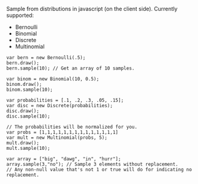 Sample from distributions in javascript (on the client side). Currently supported: 

- Bernoulli
- Binomial
- Discrete
- Multinomial

```
var bern = new Bernoulli(.5);
bern.draw();
bern.sample(10); // Get an array of 10 samples. 
```
```
var binom = new Binomial(10, 0.5);
binom.draw();
binom.sample(10);
```
```
var probabilities = [.1, .2, .3, .05, .15];
var disc = new Discrete(probabilities);
disc.draw(); 
disc.sample(10); 
```
```
// The probabilities will be normalized for you. 
var probs = [1,1,1,1,1,1,1,1,1,1,1,1,1,1]
var mult = new Multinomial(probs, 5);
mult.draw();
mult.sample(10);
```
```
var array = ["big", "dawg", "in", "hurr"];
array.sample(3,"no"); // Sample 3 elements without replacement. 
// Any non-null value that's not 1 or true will do for indicating no replacement. 
```




